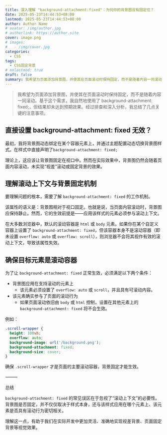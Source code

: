```yaml
---
title: 深入理解 "background-attachment:fixed"：为何你的背景图没有固定住？
date: 2025-05-23T14:44:53+08:00
lastmod: 2025-05-23T14:44:53+08:00
author: Author Name
# avatar: /img/author.jpg
# authorlink: https://author.site
cover: image.png
# images:
#   - /img/cover.jpg
categories:
  - CSS
tags:
  - CSS固定背景
# nolastmod: true
draft: false
summary: 我希望为页面添加背景图，并使其在页面滚动时保持固定，而不是随着内容一同滚动。基于这个需求，我自然地使用了 `background-attachment:fixed`，但结果却未达到预期效果。经过排查和深入分析，我总结了几点关键的注意事项。
---
```





> 我希望为页面添加背景图，并使其在页面滚动时保持固定，而不是随着内容一同滚动。基于这个需求，我自然地使用了 background-attachment: fixed;，但结果却未达到预期效果。经过排查和深入分析，我总结了几点关键的注意事项。

## 直接设置 background-attachment: fixed 无效？

最初，我将背景图动态绑定在某个容器元素上，并通过主题配置动态切换背景图样式。在样式中直接声明了`background-attachment: fixed;`

理论上，这应该让背景图固定在视口中。然而在实际效果中，背景图仍然会随着页面内容滚动，未实现“视差”滚动或固定背景的效果。

## 理解滚动上下文与背景固定机制

要理解问题的根本，需要了解 `background-attachment: fixed` 的工作机制。

该属性的语义是：背景图相对于视口固定。也就是说，当页面内容滚动时，背景图应保持静止。然而，它的生效前提是——应用该样式的元素必须参与滚动上下文。

在大多数浏览器中，默认的滚动容器是 `html` 或 `body` 元素。如果你在某个自定义容器上设置了 `background-attachment: fixed`，但该容器本身不是滚动容器（即未设置 `overflow: auto` 或 `overflow: scroll`），则浏览器不会将其视作有效的滚动上下文，导致该属性失效。

## 确保目标元素是滚动容器

为了让 `background-attachment: fixed` 正常生效，必须满足以下两个条件：
- 背景图应用在支持滚动的元素上
  - 该元素必须设置了 `overflow: auto` 或 `scroll`，并且具有可滚动内容。
- 该元素确实参与了页面的滚动行为
  - 如果页面滚动依旧由 `body` 或 `html` 控制，设置在其他元素上的 `background-attachment: fixed` 将不会生效。

例如：
```css
.scroll-wrapper {
  height: 100vh;
  overflow: auto;
  background-image: url('/background.png');
  background-attachment: fixed;
  background-size: cover;
}
```
确保 `.scroll-wrapper` 才是页面的主要滚动容器，背景固定才能生效。

⸻

总结

`background-attachment: fixed` 的常见误区在于忽视了“滚动上下文”的必要性。背景图是否固定，并不仅仅取决于样式本身，还与该样式应用在哪个元素上、该元素是否具有滚动行为密切相关。

理解这一点，有助于我们在实际开发中更加灵活、准确地实现视差背景、页面固定背景等视觉效果。

